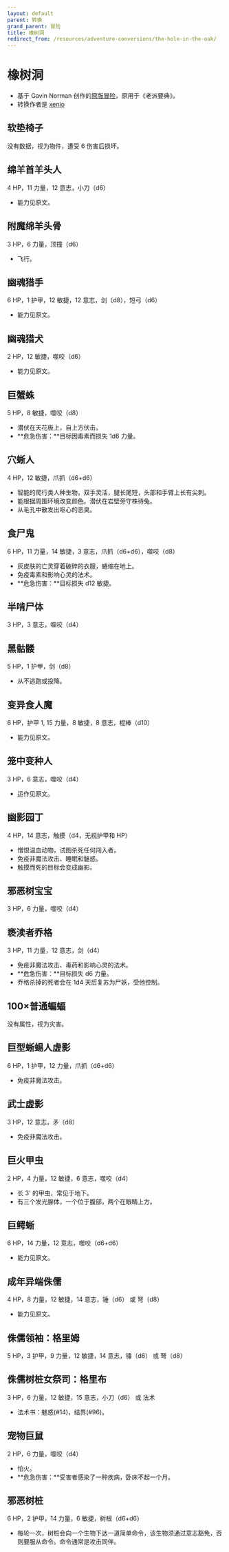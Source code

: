```yaml
---
layout: default
parent: 转换
grand_parent: 冒险
title: 橡树洞
redirect_from: /resources/adventure-conversions/the-hole-in-the-oak/
---
```


# 橡树洞

- 基于 Gavin Norman 创作的[原版冒险](https://necroticgnome.com/collections/adventures/products/the-hole-in-the-oak)，原用于《老派要典》。
- 转换作者是 [xenio](https://xenioinabottle.blogspot.com)

## 软垫椅子
没有数据，视为物件，遭受 6 伤害后损坏。

## 绵羊首羊头人
4 HP，11 力量，12 意志，小刀（d6）
- 能力见原文。

## 附魔绵羊头骨
3 HP，6 力量，顶撞（d6）
- 飞行。

## 幽魂猎手
6 HP，1 护甲，12 敏捷，12 意志，剑（d8），短弓（d6）
- 能力见原文。

## 幽魂猎犬
 2 HP，12 敏捷，噬咬（d6）
- 能力见原文。

## 巨蟹蛛
5 HP，8 敏捷，噬咬（d8）
- 潜伏在天花板上，自上方伏击。
- **危急伤害：**目标因毒素而损失 1d6 力量。

## 穴蜥人
4 HP，12 敏捷，爪抓（d6+d6）
- 智能的爬行类人种生物，双手灵活，腿长尾短，头部和手臂上长有尖刺。
- 能根据周围环境改变颜色。潜伏在岩壁旁守株待兔。
- 从毛孔中散发出呕心的恶臭。

## 食尸鬼
6 HP，11 力量，14 敏捷，3 意志，爪抓（d6+d6），噬咬（d8）
- 灰皮肤的亡灵穿着破碎的衣服，蜷缩在地上。
- 免疫毒素和影响心灵的法术。
- **危急伤害：**目标损失 d12 敏捷。

## 半啃尸体
3 HP，3 意志，噬咬（d4）

## 黑骷髅
5 HP，1 护甲，剑（d8）
- 从不逃跑或投降。

## 变异食人魔
6 HP，护甲 1, 15 力量，8 敏捷，8 意志，棍棒（d10）
- 能力见原文。

## 笼中变种人
3 HP，6 意志，噬咬（d4）
- 运作见原文。

## 幽影园丁
4 HP，14 意志，触摸（d4，无视护甲和 HP）
- 憎恨温血动物，试图杀死任何闯入者。
- 免疫非魔法攻击、睡眠和魅惑。
- 触摸而死的目标会变成幽影。

## 邪恶树宝宝
3 HP，6 力量，噬咬（d4）

## 亵渎者乔格
3 HP，11 力量，12 意志，剑（d4）
- 免疫非魔法攻击、毒药和影响心灵的法术。
- **危急伤害：**目标损失 d6 力量。
- 乔格杀掉的死者会在 1d4 天后复苏为尸妖，受他控制。

## 100×普通蝙蝠
没有属性，视为灾害。

## 巨型蜥蜴人虚影
6 HP，1 护甲，12 力量，爪抓（d6+d6）
- 免疫非魔法攻击。

## 武士虚影
3 HP，12 意志，矛（d8）
- 免疫非魔法攻击。

## 巨火甲虫
2 HP，4 力量，12 敏捷，6 意志，噬咬（d4）
- 长 3' 的甲虫，常见于地下。
- 有三个发光腺体，一个位于腹部，两个在眼睛上方。

## 巨鳄蜥
6 HP，14 力量，12 意志，噬咬（d6+d6）
- 能力见原文。

## 成年异端侏儒
4 HP，8 力量，12 敏捷，14 意志，锤（d6） 或 弩（d8）
- 能力见原文。

## 侏儒领袖：格里姆
5 HP，3 护甲，9 力量，12 敏捷，14 意志，锤（d6） 或 弩（d8）

## 侏儒树桩女祭司：格里布
3 HP，6 力量，12 敏捷，15 意志，小刀（d6） 或 法术
- 法术书：魅惑(#14)，结界(#96)。

## 宠物巨鼠
2 HP，6 力量，噬咬（d4）
- 怕火。
- **危急伤害：**受害者感染了一种疾病，卧床不起一个月。

## 邪恶树桩
6 HP，2 护甲，14 力量，6 敏捷，树根（d6+d6）
- 每轮一次，树桩会向一个生物下达一道简单命令，该生物须通过意志豁免，否则要服从命令。命令通常是攻击同伴。
